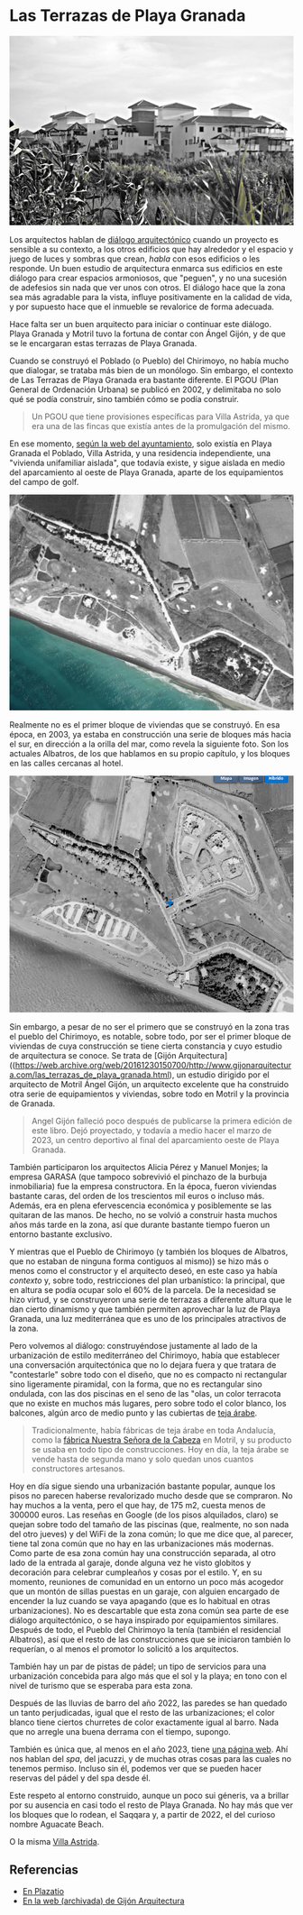 # Las Terrazas de Playa Granada

![Terrazas de Playa Granada](img/terrazas-playa-granada.jpg)

Los arquitectos hablan de [diálogo
arquitectónico](https://www.plataformaarquitectura.cl/cl/776632/150-palabras-o-expresiones-que-solo-usamos-los-arquitectos)
cuando un proyecto es sensible a su contexto, a los otros edificios
que hay alrededor y el espacio y juego de luces y sombras que crean,
*habla* con esos edificios o les responde. Un buen estudio de
arquitectura enmarca sus edificios en este diálogo para crear espacios
armoniosos, que "peguen", y no una sucesión de adefesios sin nada que
ver unos con otros. El diálogo hace que la zona sea más agradable para
la vista, influye positivamente en la calidad de vida, y por supuesto
hace que el inmueble se revalorice de forma adecuada.

Hace falta ser un buen arquitecto para iniciar o continuar este
diálogo. Playa Granada y Motril tuvo la fortuna de contar con Ángel
Gijón, y de que se le encargaran estas terrazas de Playa Granada.

Cuando se construyó el Poblado (o Pueblo) del Chirimoyo, no había mucho que
dialogar, se trataba más bien de un monólogo. Sin embargo, el contexto
de Las Terrazas de Playa Granada era bastante diferente. El PGOU (Plan
General de Ordenación Urbana) se publicó en 2002, y delimitaba no solo
qué se podía construir, sino también cómo se podía construir.

> Un PGOU que tiene provisiones específicas para Villa Astrida, ya que
> era una de las fincas que existía antes de la promulgación del
> mismo.

En ese momento, [según la web del
ayuntamiento](http://www.motril.es/index.php?id=666), solo existía en
Playa Granada el Poblado, Villa Astrida, y una residencia
independiente, una "vivienda unifamiliar aislada", que todavía existe,
y sigue aislada en medio del aparcamiento al oeste de Playa Granada, aparte de los
equipamientos del campo de golf.

![Ortofoto en 1997/98, de la web de PNOA](img/imagen-olistat-97-98.png)

Realmente no es el primer bloque de viviendas que se construyó. En esa
época, en 2003, ya estaba en construcción una serie de bloques más
hacia el sur, en dirección a la orilla del mar, como revela la
siguiente foto. Son los actuales Albatros, de los que hablamos en su
propio capítulo, y los bloques en las calles cercanas al hotel.

![Ortofoto en 2003, de la web de PNOA](img/imagen-sigpac-2003.png)

Sin embargo, a pesar de no ser el primero que se construyó en la zona
tras el pueblo del Chirimoyo, es notable, sobre todo, por ser el
primer bloque de viviendas de cuya construcción se tiene cierta
constancia y cuyo estudio de arquitectura se conoce. Se trata de
[Gijón
Arquitectura]((https://web.archive.org/web/20161230150700/http://www.gijonarquitectura.com/las_terrazas_de_playa_granada.html),
un estudio dirigido por el arquitecto de Motril Ángel Gijón, un
arquitecto excelente que
ha construido otra serie de equipamientos y viviendas, sobre
todo en Motril y la provincia de Granada.

> Angel Gijón falleció poco después de publicarse la primera edición
> de este libro. Dejó proyectado, y todavía a medio hacer el marzo de
> 2023, un centro deportivo al final del aparcamiento oeste de Playa
> Granada.

También participaron los arquitectos Alicia Pérez y Manuel Monjes; la
empresa GARASA (que tampoco sobrevivió el pinchazo de la burbuja
inmobiliaria) fue la empresa constructora. En la época, fueron
viviendas bastante caras, del orden de los trescientos mil euros o
incluso más. Además, era en plena efervescencia económica y
posiblemente se las quitaran de las manos. De hecho, no se volvió a
construir hasta muchos años más tarde en la zona, así que durante
bastante tiempo fueron un entorno bastante exclusivo.

Y mientras que el Pueblo de Chirimoyo (y también los bloques de
Albatros, que no estaban de ninguna forma contiguos al mismo)) se hizo
más o menos como el constructor y el arquitecto deseó, en este caso ya
había *contexto* y, sobre todo, restricciones del plan urbanístico: la
principal, que en altura se podía ocupar solo el 60% de la parcela. De
la necesidad se hizo virtud, y se construyeron una serie de terrazas a
diferente altura que le dan cierto dinamismo y que también permiten
aprovechar la luz de Playa Granada, una luz mediterránea que es uno de
los principales atractivos de la zona.

Pero volvemos al diálogo: construyéndose justamente al lado de la
 urbanización de estilo mediterráneo del Chirimoyo, había que
 establecer una conversación arquitectónica que no lo dejara fuera y
 que tratara de "contestarle" sobre todo con el diseño, que no es
 compacto ni rectangular sino ligeramente piramidal, con la forma, que
 no es rectangular sino ondulada, con las dos piscinas en el seno de
 las "olas, un color
 terracota que no existe en muchos más lugares, pero sobre todo el
 color blanco, los balcones, algún arco de medio punto y las cubiertas
 de [teja árabe](https://es.wikipedia.org/wiki/Teja_%C3%A1rabe).

> Tradicionalmente, había fábricas de teja árabe en toda Andalucía,
> como la [fábrica Nuestra Señora de la
> Cabeza](https://guiadigital.iaph.es/bien/inmueble/29053/granada/motril/fabrica-nuestra-senora-de-la-cabeza)
> en Motril, y su producto se usaba en todo tipo de
> construcciones. Hoy en día, la teja árabe se vende hasta de segunda
> mano y solo quedan unos cuantos constructores artesanos.

Hoy en día sigue siendo una urbanización bastante popular, aunque los
pisos no parecen haberse revalorizado mucho desde que se compraron. No
hay muchos a la venta, pero el que hay, de 175 m2, cuesta menos de
300000 euros.  Las reseñas en Google (de los pisos alquilados, claro)
se quejan sobre todo del tamaño de las piscinas (que, realmente, no
son nada del otro jueves) y del WiFi de la zona común; lo que me dice
que, al parecer, tiene tal zona común que no hay en las urbanizaciones
más modernas. Como parte de esa zona común hay una construcción
separada, al otro lado de la entrada al garaje, donde alguna vez he
visto globitos y decoración para celebrar cumpleaños y cosas por el
estilo. Y, en su momento, reuniones de comunidad en un entorno un poco
más acogedor que un montón de sillas puestas en un garaje, con alguien
encargado de encender la luz cuando se vaya apagando (que es lo
habitual en otras urbanizaciones). No es descartable que esta zona
común sea parte de ese diálogo arquitectónico, o se haya inspirado por
equipamientos similares. Después de todo, el Pueblo del Chirimoyo la
tenía (también el residencial Albatros), así que el resto de las
construcciones que se iniciaron también lo requerían, o al menos el
promotor lo solicitó a los arquitectos.

También hay un par de pistas de pádel; un tipo de servicios para una
urbanización concebida para algo más que el sol y la playa; en tono
con el nivel de turismo que se esperaba para esta zona.

Después de las lluvias de barro del año 2022, las paredes se
han quedado un tanto perjudicadas, igual que el resto de las
urbanizaciones; el color blanco tiene ciertos churretes de color
exactamente igual al barro. Nada que no arregle una buena derrama con
el tiempo, supongo.

También es única que, al menos en el año 2023, tiene [una página
web](https://terrazasdeplayagranada.com/). Ahí nos hablan del *spa*, del
jacuzzi, y de muchas otras cosas para las cuales no tenemos
permiso. Incluso sin él, podemos ver que se pueden hacer reservas del
pádel y del spa desde él.

Este respeto al entorno construido, aunque un poco sui géneris, va a
brillar por su ausencia en casi todo el resto de Playa Granada. No hay
más que ver los bloques que lo rodean, el Saqqara y, a partir de 2022,
el del curioso nombre Aguacate Beach.

O la misma [Villa Astrida](villa-astrida.md).


## Referencias

* [En Plazatio](https://www.plazatio.com/es/proyecto/urbanizacion-las-terrazas-de-playa-granada-2)
* [En la web (archivada) de Gijón Arquitectura](https://web.archive.org/web/20161230150700/http://www.gijonarquitectura.com/las_terrazas_de_playa_granada.html)
